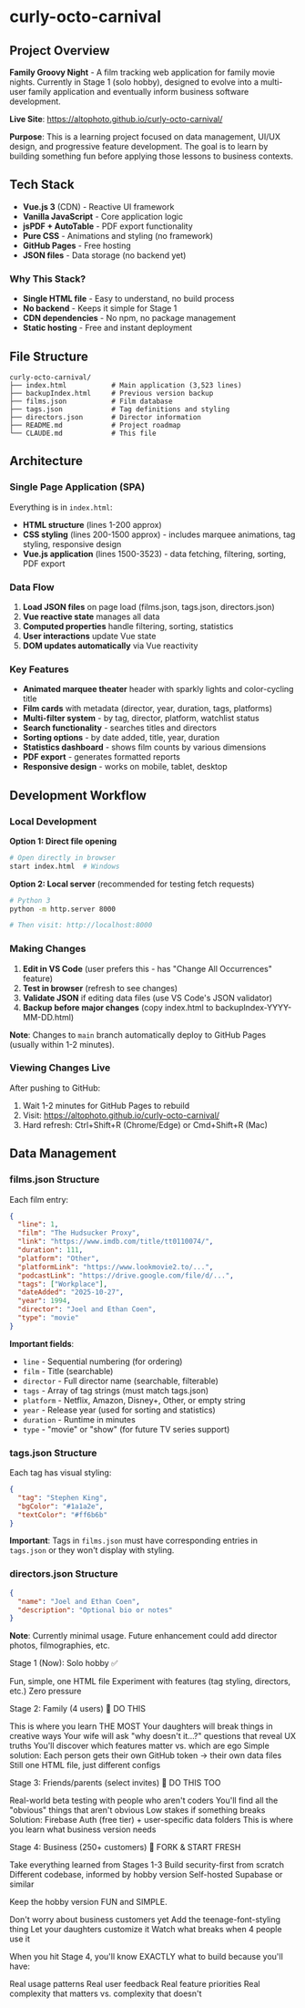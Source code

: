 # curly-octo-carnival
## Project Overview

**Family Groovy Night** - A film tracking web application for family movie nights. Currently in Stage 1 (solo hobby), designed to evolve into a multi-user family application and eventually inform business software development.

**Live Site**: https://altophoto.github.io/curly-octo-carnival/

**Purpose**: This is a learning project focused on data management, UI/UX design, and progressive feature development. The goal is to learn by building something fun before applying those lessons to business contexts.

## Tech Stack

- **Vue.js 3** (CDN) - Reactive UI framework
- **Vanilla JavaScript** - Core application logic
- **jsPDF + AutoTable** - PDF export functionality
- **Pure CSS** - Animations and styling (no framework)
- **GitHub Pages** - Free hosting
- **JSON files** - Data storage (no backend yet)

### Why This Stack?

- **Single HTML file** - Easy to understand, no build process
- **No backend** - Keeps it simple for Stage 1
- **CDN dependencies** - No npm, no package management
- **Static hosting** - Free and instant deployment

## File Structure

```
curly-octo-carnival/
├── index.html           # Main application (3,523 lines)
├── backupIndex.html     # Previous version backup
├── films.json           # Film database
├── tags.json            # Tag definitions and styling
├── directors.json       # Director information
├── README.md            # Project roadmap
└── CLAUDE.md            # This file
```

## Architecture

### Single Page Application (SPA)

Everything is in `index.html`:
- **HTML structure** (lines 1-200 approx)
- **CSS styling** (lines 200-1500 approx) - includes marquee animations, tag styling, responsive design
- **Vue.js application** (lines 1500-3523) - data fetching, filtering, sorting, PDF export

### Data Flow

1. **Load JSON files** on page load (films.json, tags.json, directors.json)
2. **Vue reactive state** manages all data
3. **Computed properties** handle filtering, sorting, statistics
4. **User interactions** update Vue state
5. **DOM updates automatically** via Vue reactivity

### Key Features

- **Animated marquee theater** header with sparkly lights and color-cycling title
- **Film cards** with metadata (director, year, duration, tags, platforms)
- **Multi-filter system** - by tag, director, platform, watchlist status
- **Search functionality** - searches titles and directors
- **Sorting options** - by date added, title, year, duration
- **Statistics dashboard** - shows film counts by various dimensions
- **PDF export** - generates formatted reports
- **Responsive design** - works on mobile, tablet, desktop

## Development Workflow

### Local Development

**Option 1: Direct file opening**
```bash
# Open directly in browser
start index.html  # Windows
```

**Option 2: Local server** (recommended for testing fetch requests)
```bash
# Python 3
python -m http.server 8000

# Then visit: http://localhost:8000
```

### Making Changes

1. **Edit in VS Code** (user prefers this - has "Change All Occurrences" feature)
2. **Test in browser** (refresh to see changes)
3. **Validate JSON** if editing data files (use VS Code's JSON validator)
4. **Backup before major changes** (copy index.html to backupIndex-YYYY-MM-DD.html)




**Note**: Changes to `main` branch automatically deploy to GitHub Pages (usually within 1-2 minutes).

### Viewing Changes Live

After pushing to GitHub:
1. Wait 1-2 minutes for GitHub Pages to rebuild
2. Visit: https://altophoto.github.io/curly-octo-carnival/
3. Hard refresh: Ctrl+Shift+R (Chrome/Edge) or Cmd+Shift+R (Mac)

## Data Management

### films.json Structure

Each film entry:
```json
{
  "line": 1,
  "film": "The Hudsucker Proxy",
  "link": "https://www.imdb.com/title/tt0110074/",
  "duration": 111,
  "platform": "Other",
  "platformLink": "https://www.lookmovie2.to/...",
  "podcastLink": "https://drive.google.com/file/d/...",
  "tags": ["Workplace"],
  "dateAdded": "2025-10-27",
  "year": 1994,
  "director": "Joel and Ethan Coen",
  "type": "movie"
}
```

**Important fields**:
- `line` - Sequential numbering (for ordering)
- `film` - Title (searchable)
- `director` - Full director name (searchable, filterable)
- `tags` - Array of tag strings (must match tags.json)
- `platform` - Netflix, Amazon, Disney+, Other, or empty string
- `year` - Release year (used for sorting and statistics)
- `duration` - Runtime in minutes
- `type` - "movie" or "show" (for future TV series support)

### tags.json Structure

Each tag has visual styling:
```json
{
  "tag": "Stephen King",
  "bgColor": "#1a1a2e",
  "textColor": "#ff6b6b"
}
```

**Important**: Tags in `films.json` must have corresponding entries in `tags.json` or they won't display with styling.

### directors.json Structure

```json
{
  "name": "Joel and Ethan Coen",
  "description": "Optional bio or notes"
}
```

**Note**: Currently minimal usage. Future enhancement could add director photos, filmographies, etc.


Stage 1 (Now): Solo hobby ✅

Fun, simple, one HTML file
Experiment with features (tag styling, directors, etc.)
Zero pressure

Stage 2: Family (4 users) 🎯 DO THIS

This is where you learn THE MOST
Your daughters will break things in creative ways
Your wife will ask "why doesn't it...?" questions that reveal UX truths
You'll discover which features matter vs. which are ego
Simple solution: Each person gets their own GitHub token → their own data files
Still one HTML file, just different configs

Stage 3: Friends/parents (select invites) 🎯 DO THIS TOO

Real-world beta testing with people who aren't coders
You'll find all the "obvious" things that aren't obvious
Low stakes if something breaks
Solution: Firebase Auth (free tier) + user-specific data folders
This is where you learn what business version needs

Stage 4: Business (250+ customers) 💼 FORK & START FRESH

Take everything learned from Stages 1-3
Build security-first from scratch
Different codebase, informed by hobby version
Self-hosted Supabase or similar

Keep the hobby version FUN and SIMPLE.

Don't worry about business customers yet
Add the teenage-font-styling thing
Let your daughters customize it
Watch what breaks when 4 people use it

When you hit Stage 4, you'll know EXACTLY what to build because you'll have:

Real usage patterns
Real user feedback
Real feature priorities
Real complexity that matters vs. complexity that doesn't